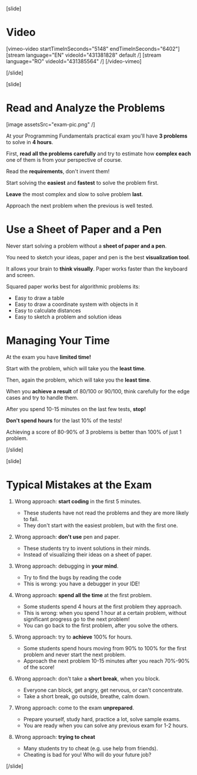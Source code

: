 [slide]
# Video

[vimeo-video startTimeInSeconds="5148" endTimeInSeconds="6402"]
[stream language="EN" videoId="431381828" default /]
[stream language="RO" videoId="431385564" /]
[/video-vimeo]

[/slide]

[slide]
# Read and Analyze the Problems

[image assetsSrc="exam-pic.png" /]

At your Programming Fundamentals practical exam you'll have **3 problems** to solve in **4 hours**.

First, **read all the problems carefully** and try to estimate how **complex each** one of them is from your perspective of course.

Read the **requirements**, don't invent them!

Start solving the **easiest** and **fastest** to solve the problem first.

**Leave** the most complex and slow to solve problem **last**.

Approach the next problem when the previous is well tested.

# Use a Sheet of Paper and a Pen

Never start solving a problem without a **sheet of paper and a pen**.

You need to sketch your ideas, paper and pen is the best **visualization tool**.

It allows your brain to **think visually**. Paper works faster than the keyboard and screen.

Squared paper works best for algorithmic problems its:
- Easy to draw a table
- Easy to draw a coordinate system with objects in it
- Easy to calculate distances
- Easy to sketch a problem and solution ideas

# Managing Your Time

At the exam you have **limited time!**

Start with the problem, which will take you the **least time**.

Then, again the problem, which will take you the **least time**.

When you **achieve a result** of 80\/100 or 90\/100, think carefully for the edge cases and try to handle them.

After you spend 10-15 minutes on the last few tests, **stop!**

**Don't spend hours** for the last 10% of the tests!

Achieving a score of 80-90% of 3 problems is better than 100% of just 1 problem.

[/slide]

[slide]
# Typical Mistakes at the Exam

1. Wrong approach: **start coding** in the first 5 minutes.
    - These students have not read the problems and they are more likely to fail.
    - They don't start with the easiest problem, but with the first one.

2. Wrong approach: **don't use** pen and paper.
    - These students try to invent solutions in their minds.
    - Instead of visualizing their ideas on a sheet of paper.
3. Wrong approach: debugging in **your mind**.
    - Try to find the bugs by reading the code
    - This is wrong: you have a debugger in your IDE!

4. Wrong approach: **spend all the time** at the first problem.
    - Some students spend 4 hours at the first problem they approach.
    - This is wrong: when you spend 1 hour at a certain problem, without significant progress go to the next problem!
    - You can go back to the first problem, after you solve the others.

5. Wrong approach: try to **achieve** 100% for hours.
    - Some students spend hours moving from 90% to 100% for the first problem and never start the next problem.
    - Approach the next problem 10-15 minutes after you reach 70%-90% of the score!

5. Wrong approach: don't take a **short break**, when you block.
    - Everyone can block, get angry, get nervous, or can't concentrate.
    - Take a short break, go outside, breathe, calm down.

7. Wrong approach: come to the exam **unprepared**.
    - Prepare yourself, study hard, practice a lot, solve sample exams.
    - You are ready when you can solve any previous exam for 1-2 hours.

8. Wrong approach: **trying to cheat**
    - Many students try to cheat (e.g. use help from friends).
    - Cheating is bad for you! Who will do your future job?

[/slide]